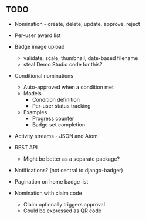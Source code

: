 ## TODO

* Nomination - create, delete, update, approve, reject

* Per-user award list

* Badge image upload
    * validate, scale, thumbnail, date-based filename
    * steal Demo Studio code for this?

* Conditional nominations
    * Auto-approved when a condition met
    * Models
        * Condition definition
        * Per-user status tracking
    * Examples
        * Progress counter
        * Badge set completion

* Activity streams - JSON and Atom

* REST API
    * Might be better as a separate package?

* Notifications? (not central to django-badger)

* Pagination on home badge list

* Nomination with claim code
    * Claim optionally triggers approval
    * Could be expressed as QR code

